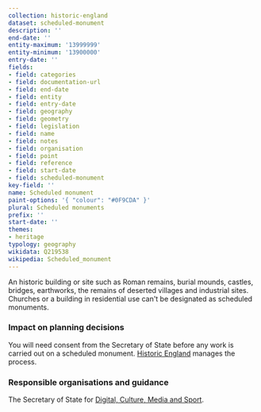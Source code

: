 ```yaml
---
collection: historic-england
dataset: scheduled-monument
description: ''
end-date: ''
entity-maximum: '13999999'
entity-minimum: '13900000'
entry-date: ''
fields:
- field: categories
- field: documentation-url
- field: end-date
- field: entity
- field: entry-date
- field: geography
- field: geometry
- field: legislation
- field: name
- field: notes
- field: organisation
- field: point
- field: reference
- field: start-date
- field: scheduled-monument
key-field: ''
name: Scheduled monument
paint-options: '{ "colour": "#0F9CDA" }'
plural: Scheduled monuments
prefix: ''
start-date: ''
themes:
- heritage
typology: geography
wikidata: Q219538
wikipedia: Scheduled_monument
---
```

An historic building or site such as Roman remains, burial mounds, castles, bridges, earthworks, the remains of deserted villages and industrial sites. Churches or a building in residential use can't be designated as scheduled monuments.

### Impact on planning decisions

You will need consent from the Secretary of State before any work is carried out on a scheduled monument. [Historic England](https://historicengland.org.uk/) manages the process.

### Responsible organisations and guidance

The Secretary of State for [Digital, Culture, Media and Sport](https://www.gov.uk/government/organisations/department-for-digital-culture-media-sport).
